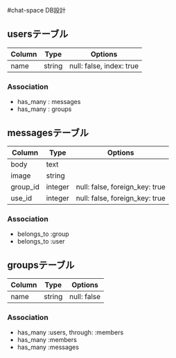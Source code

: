 #chat-space DB設計
## usersテーブル
| Column | Type | Options |
|-----------|------------|------------|
| name | string | null: false, index: true |
### Association
- has_many : messages
- has_many : groups

## messagesテーブル
| Column | Type | Options |
|-----------|------------|------------|
| body | text |  |
| image | string |  |
| group_id | integer | null: false,  foreign_key: true |
| use_id | integer | null: false,  foreign_key: true |
### Association
- belongs_to :group
- belongs_to :user

## groupsテーブル
| Column | Type | Options |
|-----------|------------|------------|
| name | string | null: false	 |
### Association
- has_many :users, through: :members
- has_many :members
- has_many :messages
